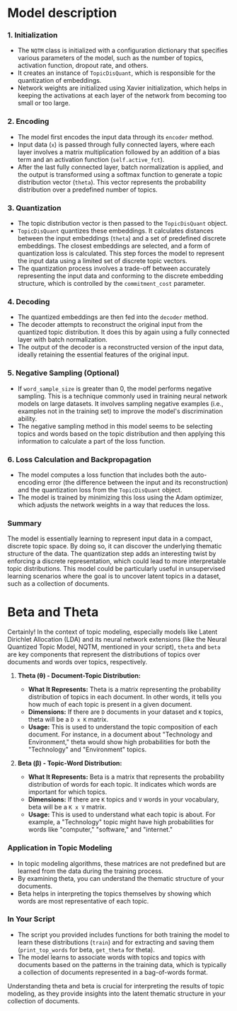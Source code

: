 # Model description

### 1. **Initialization**
- The `NQTM` class is initialized with a configuration dictionary that specifies various parameters of the model, such as the number of topics, activation function, dropout rate, and others.
- It creates an instance of `TopicDisQuant`, which is responsible for the quantization of embeddings.
- Network weights are initialized using Xavier initialization, which helps in keeping the activations at each layer of the network from becoming too small or too large.

### 2. **Encoding**
- The model first encodes the input data through its `encoder` method.
- Input data (`x`) is passed through fully connected layers, where each layer involves a matrix multiplication followed by an addition of a bias term and an activation function (`self.active_fct`).
- After the last fully connected layer, batch normalization is applied, and the output is transformed using a softmax function to generate a topic distribution vector (`theta`). This vector represents the probability distribution over a predefined number of topics.

### 3. **Quantization**
- The topic distribution vector is then passed to the `TopicDisQuant` object.
- `TopicDisQuant` quantizes these embeddings. It calculates distances between the input embeddings (`theta`) and a set of predefined discrete embeddings. The closest embeddings are selected, and a form of quantization loss is calculated. This step forces the model to represent the input data using a limited set of discrete topic vectors.
- The quantization process involves a trade-off between accurately representing the input data and conforming to the discrete embedding structure, which is controlled by the `commitment_cost` parameter.

### 4. **Decoding**
- The quantized embeddings are then fed into the `decoder` method.
- The decoder attempts to reconstruct the original input from the quantized topic distribution. It does this by again using a fully connected layer with batch normalization.
- The output of the decoder is a reconstructed version of the input data, ideally retaining the essential features of the original input.

### 5. **Negative Sampling (Optional)**
- If `word_sample_size` is greater than 0, the model performs negative sampling. This is a technique commonly used in training neural network models on large datasets. It involves sampling negative examples (i.e., examples not in the training set) to improve the model's discrimination ability.
- The negative sampling method in this model seems to be selecting topics and words based on the topic distribution and then applying this information to calculate a part of the loss function.

### 6. **Loss Calculation and Backpropagation**
- The model computes a loss function that includes both the auto-encoding error (the difference between the input and its reconstruction) and the quantization loss from the `TopicDisQuant` object.
- The model is trained by minimizing this loss using the Adam optimizer, which adjusts the network weights in a way that reduces the loss.

### Summary
The model is essentially learning to represent input data in a compact, discrete topic space. By doing so, it can discover the underlying thematic structure of the data. The quantization step adds an interesting twist by enforcing a discrete representation, which could lead to more interpretable topic distributions. This model could be particularly useful in unsupervised learning scenarios where the goal is to uncover latent topics in a dataset, such as a collection of documents.


# Beta and Theta

Certainly! In the context of topic modeling, especially models like Latent Dirichlet Allocation (LDA) and its neural network extensions (like the Neural Quantized Topic Model, NQTM, mentioned in your script), `theta` and `beta` are key components that represent the distributions of topics over documents and words over topics, respectively.

1. **Theta (θ) - Document-Topic Distribution:**
   - **What It Represents:** Theta is a matrix representing the probability distribution of topics in each document. In other words, it tells you how much of each topic is present in a given document.
   - **Dimensions:** If there are `D` documents in your dataset and `K` topics, theta will be a `D x K` matrix.
   - **Usage:** This is used to understand the topic composition of each document. For instance, in a document about "Technology and Environment," theta would show high probabilities for both the "Technology" and "Environment" topics.

2. **Beta (β) - Topic-Word Distribution:**
   - **What It Represents:** Beta is a matrix that represents the probability distribution of words for each topic. It indicates which words are important for which topics.
   - **Dimensions:** If there are `K` topics and `V` words in your vocabulary, beta will be a `K x V` matrix.
   - **Usage:** This is used to understand what each topic is about. For example, a "Technology" topic might have high probabilities for words like "computer," "software," and "internet."

### Application in Topic Modeling
- In topic modeling algorithms, these matrices are not predefined but are learned from the data during the training process.
- By examining theta, you can understand the thematic structure of your documents.
- Beta helps in interpreting the topics themselves by showing which words are most representative of each topic.

### In Your Script
- The script you provided includes functions for both training the model to learn these distributions (`train`) and for extracting and saving them (`print_top_words` for beta, `get_theta` for theta).
- The model learns to associate words with topics and topics with documents based on the patterns in the training data, which is typically a collection of documents represented in a bag-of-words format.

Understanding theta and beta is crucial for interpreting the results of topic modeling, as they provide insights into the latent thematic structure in your collection of documents.
